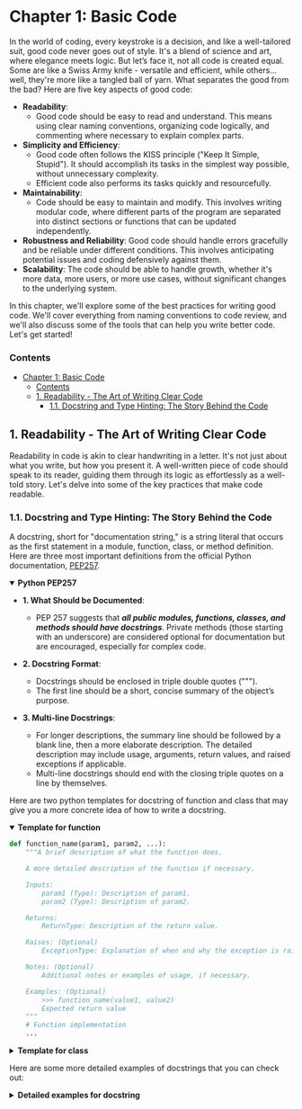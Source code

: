 # Chapter 1: Basic Code
In the world of coding, every keystroke is a decision, and like a well-tailored suit, good code never goes out of style. It's a blend of science and art, where elegance meets logic. But let’s face it, not all code is created equal. Some are like a Swiss Army knife - versatile and efficient, while others... well, they're more like a tangled ball of yarn. What separates the good from the bad? Here are five key aspects of good code:
- **Readability**:
  -  Good code should be easy to read and understand. This means using clear naming conventions, organizing code logically, and commenting where necessary to explain complex parts.
- **Simplicity and Efficiency**:
  -  Good code often follows the KISS principle ("Keep It Simple, Stupid"). It should accomplish its tasks in the simplest way possible, without unnecessary complexity.
  -  Efficient code also performs its tasks quickly and resourcefully.
- **Maintainability**:
  - Code should be easy to maintain and modify. This involves writing modular code, where different parts of the program are separated into distinct sections or functions that can be updated independently.
- **Robustness and Reliability**: Good code should handle errors gracefully and be reliable under different conditions. This involves anticipating potential issues and coding defensively against them.
- **Scalability**: The code should be able to handle growth, whether it's more data, more users, or more use cases, without significant changes to the underlying system.

In this chapter, we'll explore some of the best practices for writing good code. We'll cover everything from naming conventions to code review, and we'll also discuss some of the tools that can help you write better code. Let's get started!

### Contents
- [Chapter 1: Basic Code](#chapter-1-basic-code)
    - [Contents](#contents)
  - [1. Readability - The Art of Writing Clear Code](#1-readability---the-art-of-writing-clear-code)
    - [1.1. Docstring and Type Hinting: The Story Behind the Code](#11-docstring-and-type-hinting-the-story-behind-the-code)


## 1. Readability - The Art of Writing Clear Code
Readability in code is akin to clear handwriting in a letter. It's not just about what you write, but how you present it. A well-written piece of code should speak to its reader, guiding them through its logic as effortlessly as a well-told story. Let's delve into some of the key practices that make code readable.

### 1.1. Docstring and Type Hinting: The Story Behind the Code
A docstring, short for "documentation string," is a string literal that occurs as the first statement in a module, function, class, or method definition. Here are three most important definitions from the official Python documentation, [PEP257](https://peps.python.org/pep-0257/).

<details open>
<summary><strong>Python PEP257</strong></summary>

- **1. What Should be Documented**:
  - PEP 257 suggests that ***all public modules, functions, classes, and methods should have docstrings***. Private methods (those starting with an underscore) are considered optional for documentation but are encouraged, especially for complex code.

- **2. Docstring Format**:
  - Docstrings should be enclosed in triple double quotes (""").
  - The first line should be a short, concise summary of the object’s purpose.

- **3. Multi-line Docstrings**:
  - For longer descriptions, the summary line should be followed by a blank line, then a more elaborate description. The detailed description may include usage, arguments, return values, and raised exceptions if applicable.
  - Multi-line docstrings should end with the closing triple quotes on a line by themselves.

</details>

Here are two python templates for docstring of function and class that may give you a more concrete idea of how to write a docstring.

<details open>
<summary><strong>Template for function</strong></summary>

  ```python
  def function_name(param1, param2, ...):
      """A brief description of what the function does.

      A more detailed description of the function if necessary.

      Inputs:
          param1 (Type): Description of param1.
          param2 (Type): Description of param2.

      Returns:
          ReturnType: Description of the return value.

      Raises: (Optional)
          ExceptionType: Explanation of when and why the exception is raised.

      Notes: (Optional)
          Additional notes or examples of usage, if necessary.

      Examples: (Optional)
          >>> function_name(value1, value2)
          Expected return value
      """
      # Function implementation
      ...
  ```

</details>

<details close>
<summary><strong>Template for class</strong></summary>

  ```python
  class ClassName:
    """Brief description of the class's purpose and behavior.

    A more detailed description if necessary.

    Args:
        arg1 (Type): Description of arg1.
        arg2 (Type): Description of arg2.
        ...

    Attributes: (Optional)
        attribute1 (Type): Description of attribute1.
        attribute2 (Type): Description of attribute2.
        ...

    Methods: (Optional)
        method1: Brief description of method1.
        method2: Brief description of method2.
        ...

    Examples: (Optional)
        >>> instance = ClassName(arg1, arg2)
        >>> instance.method1()

    Notes:
        Additional information about the class, if necessary.
    """
    def __init__(self, arg1, arg2, ...):
      # Constructor implementation
      ...
  ```

</details>

Here are some more detailed examples of docstrings that you can check out:

<details close>
<summary><strong>Detailed examples for docstring</strong></summary>

```python
from typing import Union

import torch
import torch.nn as nn
from torchvision.ops.boxes import box_area

# simple functions
def box_iou(boxes1, boxes2):
    """Compute the intersection over union (IoU) between two sets of bounding boxes.

    Inputs:
        boxes1 (Tensor): Bounding boxes in format (x1, y1, x2, y2). Shape (N, 4).
        boxes2 (Tensor): Bounding boxes in format (x1, y1, x2, y2). Shape (M, 4).

    Returns:
        Union[Tensor, Tensor]: A tuple containing two tensors:
            iou (Tensor): The IoU between the two sets of bounding boxes. Shape (N, M).
            union (Tensor): The area of the union between the two sets of bounding boxes.
                Shape (N, M).
    """
    area1 = box_area(boxes1)
    area2 = box_area(boxes2)

    # import ipdb; ipdb.set_trace()
    lt = torch.max(boxes1[:, None, :2], boxes2[:, :2])  # [N,M,2]
    rb = torch.min(boxes1[:, None, 2:], boxes2[:, 2:])  # [N,M,2]

    wh = (rb - lt).clamp(min=0)  # [N,M,2]
    inter = wh[:, :, 0] * wh[:, :, 1]  # [N,M]

    union = area1[:, None] + area2 - inter

    iou = inter / (union + 1e-6)
    return iou, union

# simple function with dict as input
def create_conv_layer(layer_config):
    """Create a convolutional layer for a neural network based on the provided configuration.

    Inputs:
        layer_config (dict): A dictionary with the following keys:
            'in_channels' (int): The number of channels in the input.
            'out_channels' (int): The number of channels produced by the convolution.
            'kernel_size' (int or tuple): Size of the convolving kernel.
            'stride' (int or tuple, optional): Stride of the convolution. Default: 1
            'padding' (int or tuple, optional): Zero-padding added to both sides of the input.
                Default: 0

    Returns:
        nn.Module: A PyTorch convolutional layer configured according to layer_config.

    Example:
        >>> config = {'in_channels': 1, 'out_channels': 16, 'kernel_size': 3, 'stride': 1, 'padding': 0}
        >>> conv_layer = create_conv_layer(config)
        >>> isinstance(conv_layer, nn.Module)
        True
    """
    return nn.Conv2d(**layer_config)

# simple class
class SimpleConvNet(nn.Module):
    """A simple convolutional neural network wrapper class extending PyTorch's nn.Module.
    This class creates a neural network with a single convolutional layer.

    Args:
        in_channels (int): The number of channels in the input.
        out_channels (int): The number of channels produced by the convolution.
        kernel_size (int or tuple): Size of the convolving kernel.

    Attributes:
        conv_layer (nn.Module): A convolutional layer as defined in the __init__ method.

    Methods:
        forward(x): Defines the forward pass of the network.

    Example:
        >>> net = SimpleConvNet(1, 16, 3)
        >>> isinstance(net, nn.Module)
        True
    """

    def __init__(self, in_channels, out_channels, kernel_size):
        super(SimpleConvNet, self).__init__()
        self.conv_layer = nn.Conv2d(in_channels, out_channels, kernel_size)

    def forward(self, x):
        """Defines the forward pass of the neural network.

        Inputs:
            x (Tensor): The input tensor to the network.

        Returns:
            Tensor: The output tensor after passing through the convolutional layer.
        """
        return self.conv_layer(x)
```

</details>
